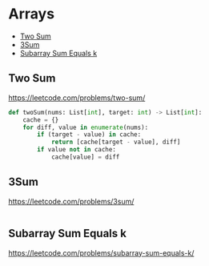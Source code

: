 # Arrays

+ [Two Sum](#two-sum)
+ [3Sum](#3sum)
+ [Subarray Sum Equals k](#subarray-sum-equals-k)

## Two Sum

https://leetcode.com/problems/two-sum/

```python
def twoSum(nums: List[int], target: int) -> List[int]:
    cache = {}
    for diff, value in enumerate(nums):
        if (target - value) in cache:
            return [cache[target - value], diff]
        if value not in cache:
            cache[value] = diff

```

## 3Sum

https://leetcode.com/problems/3sum/

```python

```

## Subarray Sum Equals k

https://leetcode.com/problems/subarray-sum-equals-k/

```python

```
